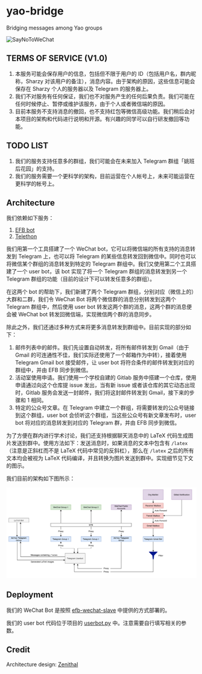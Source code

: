# yao-bridge

Bridging messages among Yao groups

![SayNoToWeChat](https://i.imgur.com/dCZfh14.png)

## TERMS OF SERVICE (V1.0)

1. 本服务可能会保存用户的信息，包括但不限于用户的 ID（包括用户名，群内昵称，Sharzy 对该用户的备注），消息内容。由于架构的原因，这些信息可能会保存在 Sharzy 个人的服务器以及 Telegram 的服务器上。
2. 我们不对服务有任何保证，我们也不对服务产生的任何后果负责。我们可能在任何时候停止、暂停或维护该服务，由于个人或者微信端的原因。
3. 目前本服务不支持消息的撤回，也不支持红包等微信高级功能。我们稍后会对本项目的架构和代码进行说明和开源。有兴趣的同学可以自行研发撤回等功能。

## TODO LIST

1. 我们的服务支持任意多的群组，我们可能会在未来加入 Telegram 群组「姚班后花园」的支持。
2. 我们的服务需要一个更科学的架构，目前运营在个人帐号上，未来可能运营在更科学的帐号上。

## Architecture

我们依赖如下服务：

1. [EFB bot](https://github.com/ehForwarderBot/)
2. [Telethon](https://github.com/LonamiWebs/Telethon/)

我们用第一个工具搭建了一个 WeChat bot，它可以将微信端的所有支持的消息转发到 Telegram 上，也可以将 Telegram 的某些信息转发回到微信中。同时也可以将微信某个群组的消息转发到特定的 Telegram 群组中。我们又使用第二个工具搭建了一个 user bot，该 bot 实现了将一个 Telegram 群组的消息转发到另一个 Telegram 群组的功能（目前的设计下可以转发任意多的群组）。

在这两个 bot 的帮助下，我们新建了两个 Telegram 群组，分别对应（微信上的）大群和二群，我们令 WeChat Bot 将两个微信群的消息分别转发到这两个 Telegram 群组中，然后使用 user bot 转发这两个群的消息，这两个群的消息便会被 WeChat bot 转发回微信端，实现微信两个群的消息同步。

除此之外，我们还通过多种方式来将更多消息转发到群组中。目前实现的部分如下：

1. 邮件列表中的邮件。我们先设置自动转发，将所有邮件转发到 Gmail（由于 Gmail 的可连通性不佳，我们实际还使用了一个邮箱作为中转），接着使用 Telegram Gmail bot 接受邮件，让 user bot 将符合条件的邮件转发到对应的群组中，并由 EFB 同步到微信。
2. 活动室使用申请。我们使用一个学校自建的 Gitlab 服务中搭建一个仓库，使用申请通过向这个仓库提 issue 发出，当有新 issue 或者该仓库的其它动态出现时，Gitlab 服务会发送一封邮件，我们将这封邮件转发到 Gmail，接下来的步骤和 1 相同。
3. 特定的公众号文章。在 Telegram 中建立一个群组，将需要转发的公众号链接到这个群组，user bot 会侦听这个群组，当这些公众号有新文章发布时，user bot 将对应的消息转发到对应的 Telegram 群，并由 EFB 同步到微信。

为了方便在群内进行学术讨论，我们还支持根据聊天消息中的 LaTeX 代码生成图片发送到群中。使用方法如下：发送消息时，如果消息的文本中包含有 `/latex` （注意是正斜杠而不是 LaTeX 代码中常见的反斜杠），那么在 `/latex` 之后的所有文本均会被视为 LaTeX 代码编译，并且转换为图片发送到群中。实现细节见下文的图示。

我们目前的架构如下图所示：

![目前的服务架构](assets/architecture.png)

## Deployment

我们的 WeChat Bot 是按照 [efb-wechat-slave](https://github.com/ehForwarderBot/efb-wechat-slave/) 中提供的方式部署的。

我们的 user bot 代码位于项目的 [userbot.py](userbot.py) 中。注意需要自行填写相关的参数。

## Credit

Architecture design: [Zenithal](https://github.com/ZenithalHourlyRate/)

